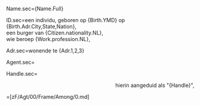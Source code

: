 Name.sec={Name.Full}

ID.sec=een individu, geboren op {Birth.YMD} op {Birth.Adr.City,State,Nation}, <br> een burger van {Citizen.nationality.NL}, <br> wie beroep {Work.profession.NL},

Adr.sec=wonende te {Adr.1,2,3}

Agent.sec=</i>

Handle.sec=<div align="right"> hierin aangeduid als "{Handle}",</div>

=[zF/Agt/00/Frame/Among/0.md]
